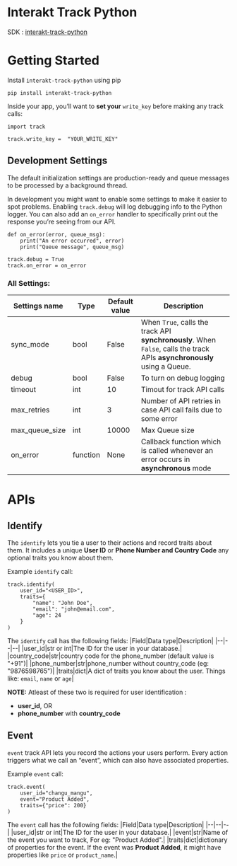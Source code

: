 # Interakt Track Python
SDK : [interakt-track-python](https://pypi.org/project/interakt-track-python/)

# Getting Started

Install `interakt-track-python` using pip

    pip install interakt-track-python
    
Inside your app, you’ll want to **set your** `write_key` before making any track calls:

    import track
    
    track.write_key =  "YOUR_WRITE_KEY"


## Development Settings

The default initialization settings are production-ready and queue messages to be processed by a background thread.

In development you might want to enable some settings to make it easier to spot problems. Enabling `track.debug` will log debugging info to the Python logger. You can also add an `on_error` handler to specifically print out the response you’re seeing from our API.
```
def on_error(error, queue_msg):
    print("An error occurred", error)
    print("Queue message", queue_msg)

track.debug = True
track.on_error = on_error
```
### All Settings:
|Settings name|Type|Default value|Description|
|--|--|--|--|
|sync_mode|bool|False|When `True`, calls the track API **synchronously**. When `False`, calls the track APIs **asynchronously** using a Queue.|
|debug|bool|False|To turn on debug logging|
|timeout|int|10|Timout for track API calls|
|max_retries|int|3|Number of API retries in case API call fails due to some error|
|max_queue_size|int|10000|Max Queue size|
|on_error|function|None|Callback function which is called whenever an error occurs in **asynchronous** mode


# APIs
## Identify
The `identify` lets you tie a user to their actions and record traits about them. It includes a unique **User ID** or **Phone Number and Country Code** any optional traits you know about them.

Example `identify` call:
```
track.identify(
	user_id="<USER_ID>",
	traits={
		"name": "John Doe",
		"email": "john@email.com",
		"age": 24
	}
)
```
The `identify` call has the following fields:
|Field|Data type|Description|
|--|--|--|
|user_id|str or int|The ID for the user in your database.|
|country_code|str|country code for the phone_number (default value is "+91")|
|phone_number|str|phone_number without country_code (eg: "9876598765")|
|traits|dict|A dict of traits you know about the user. Things like: `email`, `name` or `age`|

**NOTE:** Atleast of these two is required for user identification :

 - **user_id**, OR
 - **phone_number** with **country_code**




## Event
`event` track API lets you record the actions your users perform. Every action triggers what we call an “event”, which can also have associated properties.

Example `event` call:
```
track.event(
	user_id="changu_mangu",
	event="Product Added",
	traits={"price": 200}
)
```
The `event` call has the following fields:
|Field|Data type|Description|
|--|--|--|
|user_id|str or int|The ID for the user in your database.|
|event|str|Name of the event you want to track, For eg: "Product Added".|
|traits|dict|dictionary of properties for the event. If the event was **Product Added**, it might have properties like `price` or `product_name`.|
